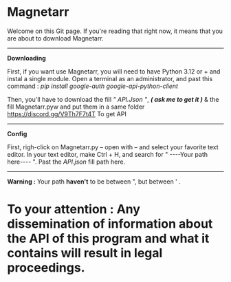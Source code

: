 # Magnetarr
Welcome on this Git page.
If you're reading that right now, it means that you are about to download Magnetarr. 
_______________________________________________________
__Downloading__

First, if you want use Magnetarr, you will need to have Python 3.12 or + and instal a single module.
Open a terminal as an administrator, and past this command :
*pip install google-auth google-api-python-client*

Then, you'll have to download the fill  *" API.Json "*, **_( ask me to get it )_** & the fill Magnetarr.pyw and
put them in a same folder
https://discord.gg/V9Th7F7t4T
To get API
_______________________________________________________

__Config__

First, righ-click on Magnetarr.py – open with – and select your favorite text editor. 
In your text editor, make Ctrl + H, and search for 
" ----Your path here---- ".
Past the *API.json* fill path here.
_______________________________________________________

__Warning :__ Your path **haven't** to be between ", but between ' .

# To your attention : Any dissemination of information about the API of this program and what it contains will result in legal proceedings.
